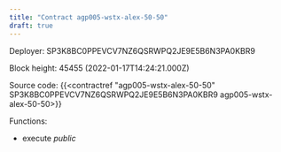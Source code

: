 ```yaml
---
title: "Contract agp005-wstx-alex-50-50"
draft: true
---
```

Deployer: SP3K8BC0PPEVCV7NZ6QSRWPQ2JE9E5B6N3PA0KBR9


 



Block height: 45455 (2022-01-17T14:24:21.000Z)

Source code: {{<contractref "agp005-wstx-alex-50-50" SP3K8BC0PPEVCV7NZ6QSRWPQ2JE9E5B6N3PA0KBR9 agp005-wstx-alex-50-50>}}

Functions:

* execute _public_
